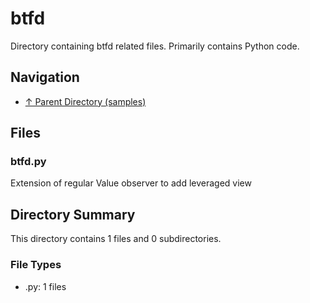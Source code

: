# btfd

Directory containing btfd related files. Primarily contains Python code.

## Navigation

* [↑ Parent Directory (samples)](../README.md)

## Files

### btfd.py

Extension of regular Value observer to add leveraged view


## Directory Summary

This directory contains 1 files and 0 subdirectories.

### File Types

* .py: 1 files
